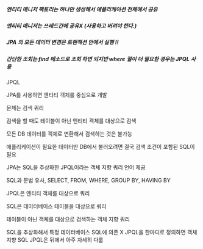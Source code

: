 ##### 엔티티 매니저 팩토리는 하나만 생성해서 애플리케이션 전체에서 공유
##### 엔티티 매니저는 쓰레드간에 공유X (사용하고 버려야 한다.)
##### JPA 의 모든 데이터 변경은 트랜잭션 안에서 실행 !!
##### 간단한 조회는 find 메소드로 조회 하면 되지만 where 절이 더 필요한 경우는 JPQL 사용




JPQL

JPA를 사용하면 엔티티 객체를 중심으로 개발

문제는 검색 쿼리

검색을 할 때도 테이블이 아닌 엔티티 객체를 대상으로 검색

모든 DB 데이터를 객체로 변환해서 검색하는 것은 불가능

애플리케이션이 필요한 데이터만 DB에서 불러오려면 결국 검색 조건이 포함된 SQL이 필요



JPA는 SQL을 추상화한 JPQL이라는 객체 지향 쿼리 언어 제공

SQL과 문법 유사, SELECT, FROM, WHERE, GROUP BY, HAVING BY

JPQL은 엔티티 객체를 대상으로 쿼리

SQL은 데이터베이스 테이블을 대상으로 쿼리

테이블이 아닌 객체를 대상으로 검색하는 객체 지향 쿼리

SQL을 추상화해서 특정 데이터베이스 SQL에 의존 X
JPQL을 한마디로 정의하면 객체 지향 SQL
JPQL은 뒤에서 아주 자세히 다룸

